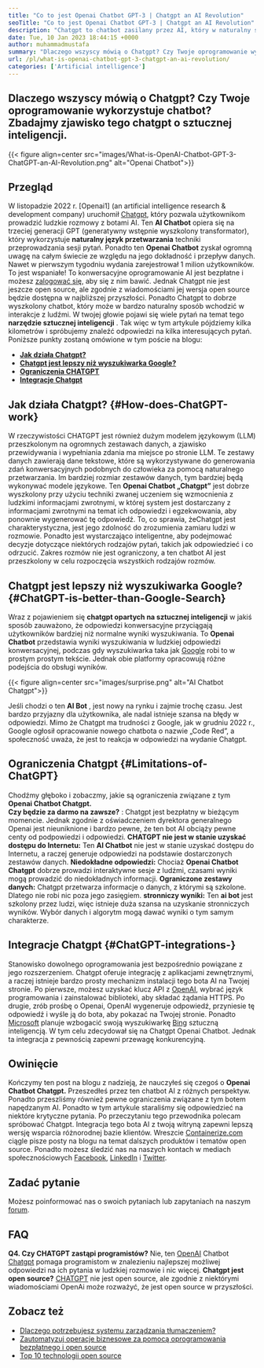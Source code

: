```yaml
---
title: "Co to jest Openai Chatbot GPT-3 | Chatgpt an AI Revolution" 
seoTitle: "Co to jest Openai Chatbot GPT-3 | Chatgpt an AI Revolution" 
description: "Chatgpt to chatbot zasilany przez AI, który w naturalny sposób oddziałuje z ludźmi. Ten openai Chatbot oparty jest na modelu AI przetwarzania języka o nazwie GPT-3." 
date: Tue, 10 Jan 2023 18:44:15 +0000
author: muhammadmustafa
summary: "Dlaczego wszyscy mówią o Chatgpt? Czy Twoje oprogramowanie wykorzystuje chatbot? Zbadajmy zjawisko tego chatgpt o sztucznej inteligencji." 
url: /pl/what-is-openai-chatbot-gpt-3-chatgpt-an-ai-revolution/
categories: ['Artificial intelligence']
---
```


## Dlaczego wszyscy mówią o Chatgpt? Czy Twoje oprogramowanie wykorzystuje chatbot? Zbadajmy zjawisko tego chatgpt o sztucznej inteligencji.

{{< figure align=center src="images/What-is-OpenAI-Chatbot-GPT-3-ChatGPT-an-AI-Revolution.png" alt="Openai Chatbot">}}


## Przegląd

W listopadzie 2022 r. [Openai1] (an artificial intelligence research & development company) uruchomił [Chatgpt][2], który pozwala użytkownikom prowadzić ludzkie rozmowy z botami AI. Ten  **AI Chatbot** opiera się na trzeciej generacji GPT (generatywny wstępnie wyszkolony transformator), który wykorzystuje  **naturalny język przetwarzania**  techniki przeprowadzania sesji pytań. Ponadto ten **Openai Chatbot**  zyskał ogromną uwagę na całym świecie ze względu na jego dokładność i przepływ danych. Nawet w pierwszym tygodniu wydania zarejestrował 1 milion użytkowników. To jest wspaniałe!
To konwersacyjne oprogramowanie AI jest bezpłatne i możesz [zalogować się][3], aby się z nim bawić. Jednak Chatgpt nie jest jeszcze open source, ale zgodnie z wiadomościami jej wersja open source będzie dostępna w najbliższej przyszłości. Ponadto Chatgpt to dobrze wyszkolony chatbot, który może w bardzo naturalny sposób wchodzić w interakcje z ludźmi. W twojej głowie pojawi się wiele pytań na temat tego  **narzędzie sztucznej inteligencji**  . Tak więc w tym artykule pójdziemy kilka kilometrów i spróbujemy znaleźć odpowiedzi na kilka interesujących pytań.
Poniższe punkty zostaną omówione w tym poście na blogu:
*  **[Jak działa Chatgpt?][4]**  
*  **[Chatgpt jest lepszy niż wyszukiwarka Google?][5]**  
*  **[Ograniczenia CHATGPT][6]**  
*  **[Integracje Chatgpt][7]**  

## Jak działa Chatgpt? {#How-does-ChatGPT-work}

W rzeczywistości CHATGPT jest również dużym modelem językowym (LLM) przeszkolonym na ogromnych zestawach danych, a zjawisko przewidywania i wypełniania zdania ma miejsce po stronie LLM. Te zestawy danych zawierają dane tekstowe, które są wykorzystywane do generowania zdań konwersacyjnych podobnych do człowieka za pomocą naturalnego przetwarzania. Im bardziej rozmiar zestawów danych, tym bardziej będą wykonywać modele językowe.
Ten  **Openai Chatbot „Chatgpt”**  jest dobrze wyszkolony przy użyciu techniki zwanej uczeniem się wzmocnienia z ludzkimi informacjami zwrotnymi, w której system jest dostarczany z informacjami zwrotnymi na temat ich odpowiedzi i egzekwowania, aby ponownie wygenerować tę odpowiedź. To, co sprawia, że ​​Chatgpt jest charakterystyczna, jest jego zdolność do zrozumienia zamiaru ludzi w rozmowie. Ponadto jest wystarczająco inteligentne, aby podejmować decyzje dotyczące niektórych rodzajów pytań, takich jak odpowiedzieć i co odrzucić. Zakres rozmów nie jest ograniczony, a ten chatbot AI jest przeszkolony w celu rozpoczęcia wszystkich rodzajów rozmów.

## Chatgpt jest lepszy niż wyszukiwarka Google? {#ChatGPT-is-better-than-Google-Search}

Wraz z pojawieniem się  **chatgpt opartych na sztucznej inteligencji** w jakiś sposób zauważono, że odpowiedzi konwersacyjne przyciągają użytkowników bardziej niż normalne wyniki wyszukiwania. To **Openai Chatbot**  przedstawia wyniki wyszukiwania w ludzkiej odpowiedzi konwersacyjnej, podczas gdy wyszukiwarka taka jak [Google][8] robi to w prostym prostym tekście. Jednak obie platformy opracowują różne podejścia do obsługi wyników.

{{< figure align=center src="images/surprise.png" alt="AI Chatbot Chatgpt">}}

Jeśli chodzi o ten  **AI Bot**  , jest nowy na rynku i zajmie trochę czasu. Jest bardzo przyjazny dla użytkownika, ale nadal istnieje szansa na błędy w odpowiedzi. Mimo że Chatgpt ma trudności z Google, jak w grudniu 2022 r., Google ogłosił opracowanie nowego chatbota o nazwie „Code Red”, a społeczność uważa, że ​​jest to reakcja w odpowiedzi na wydanie Chatgpt.

## Ograniczenia Chatgpt {#Limitations-of-ChatGPT}

Chodźmy głęboko i zobaczmy, jakie są ograniczenia związane z tym  **Openai Chatbot Chatgpt.**  
 **Czy będzie za darmo na zawsze?** : Chatgpt jest bezpłatny w bieżącym momencie. Jednak zgodnie z oświadczeniem dyrektora generalnego Openai jest nieuniknione i bardzo pewne, że ten bot AI obciąży pewne centy od podpowiedzi i odpowiedzi.
 **CHATGPT nie jest w stanie uzyskać dostępu do Internetu:**  Ten **AI Chatbot** nie jest w stanie uzyskać dostępu do Internetu, a raczej generuje odpowiedzi na podstawie dostarczonych zestawów danych.
 **Niedokładne odpowiedzi:**  Chociaż **Openai Chatbot Chatgpt** dobrze prowadzi interaktywne sesje z ludźmi, czasami wyniki mogą prowadzić do niedokładnych informacji.
 **Ograniczone zestawy danych:**  Chatgpt przetwarza informacje o danych, z którymi są szkolone. Dlatego nie robi nic poza jego zasięgiem.
 **stronniczy wyniki:**  Ten **ai bot** jest szkolony przez ludzi, więc istnieje duża szansa na uzyskanie stronniczych wyników. Wybór danych i algorytm mogą dawać wyniki o tym samym charakterze.

## Integracje Chatgpt  {#ChatGPT-integrations-}

Stanowisko dowolnego oprogramowania jest bezpośrednio powiązane z jego rozszerzeniem. Chatgpt oferuje integrację z aplikacjami zewnętrznymi, a raczej istnieje bardzo prosty mechanizm instalacji tego bota AI na Twojej stronie. Po pierwsze, możesz uzyskać klucz API z [OpenAI][1], wybrać język programowania i zainstalować biblioteki, aby składać żądania HTTPS. Po drugie, zrób prośbę o Openai, OpenAI wygeneruje odpowiedź, przyniesie tę odpowiedź i wyśle ​​ją do bota, aby pokazać na Twojej stronie.
Ponadto [Microsoft][9] planuje wzbogacić swoją wyszukiwarkę [Bing][10] sztuczną inteligencją. W tym celu zdecydował się na Chatgpt Openai Chatbot. Jednak ta integracja z pewnością zapewni przewagę konkurencyjną.

## Owinięcie
Kończymy ten post na blogu z nadzieją, że nauczyłeś się czegoś o  **Openai Chatbot Chatgpt.**  Przeszedłeś przez ten chatbot AI z różnych perspektyw. Ponadto przeszliśmy również pewne ograniczenia związane z tym botem napędzanym AI. Ponadto w tym artykule staraliśmy się odpowiedzieć na niektóre krytyczne pytania. Po przeczytaniu tego przewodnika polecam spróbować Chatgpt. Integracja tego bota AI z twoją witryną zapewni lepszą wersję wsparcia różnorodnej bazie klientów.
Wreszcie [Containerize.com][11] ciągle pisze posty na blogu na temat dalszych produktów i tematów open source. Ponadto możesz śledzić nas na naszych kontach w mediach społecznościowych [Facebook][12], [LinkedIn][13] i [Twitter][14].

## Zadać pytanie
Możesz poinformować nas o swoich pytaniach lub zapytaniach na naszym [forum][15].

## FAQ
 **Q4. Czy CHATGPT zastąpi programistów?** 
Nie, ten [OpenAI][1] Chatbot [Chatgpt][2] pomaga programistom w znalezieniu najlepszej możliwej odpowiedzi na ich pytania w ludzkiej rozmowie i nic więcej.
 **Chatgpt jest open source?** 
[CHATGPT][2] nie jest open source, ale zgodnie z niektórymi wiadomościami OpenAi może rozważyć, że jest open source w przyszłości.

## Zobacz też
  * [Dlaczego potrzebujesz systemu zarządzania tłumaczeniem?][16]
  * [Zautomatyzuj operacje biznesowe za pomocą oprogramowania bezpłatnego i open source][17]
  * [Top 10 technologii open source][18]



 [1]: https://openai.com/
 [2]: https://chat.openai.com/chat
 [3]: https://chat.openai.com/
 [4]: #How-does-ChatGPT-work
 [5]: #ChatGPT-is-better-than-Google-Search
 [6]: #Limitations-of-ChatGPT
 [7]: #ChatGPT-integrations-
 [8]: https://www.google.com/
 [9]: https://www.microsoft.com/en-pk
 [10]: https://www.bing.com/
 [11]: https://www.containerize.com/
 [12]: https://web.facebook.com/containerize
 [13]: https://www.linkedin.com/company/containerize/
 [14]: https://twitter.com/containerize_co
 [15]: https://forum.containerize.com/
 [16]: https://blog.containerize.com/software-development/why-do-you-need-a-translation-management-system/
 [17]: https://blog.containerize.com/blogging/automate-business-operations-using-open-source-software/
 [18]: https://blog.containerize.com/backup-and-sync-software/top-10-open-source-trending-technologies-of-2022/
